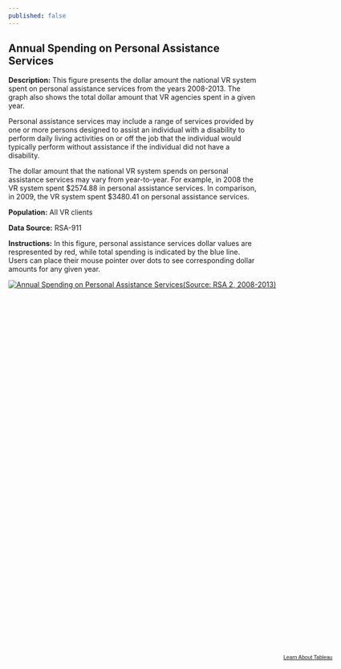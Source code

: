 ```yaml
---
published: false
---
```


## Annual Spending on Personal Assistance Services

**Description:** This figure presents the dollar amount the national VR system spent on personal assistance services from the years 2008-2013. The graph also shows the total dollar amount that VR agencies spent in a given year.   

Personal assistance services may include a range of services provided by one or more persons designed to assist an individual with a disability to perform daily living activities on or off the job that the individual would typically perform without assistance if the individual did not have a disability.    

The dollar amount that the national VR system spends on personal assistance services may vary from year-to-year. For example, in 2008 the VR system spent $2574.88 in personal assistance services. In comparison, in 2009, the VR system spent $3480.41 on personal assistance services. 

**Population:** All VR clients 

**Data Source:** RSA-911

**Instructions:** In this figure, personal assistance services dollar values are respresented by red, while total spending is indicated by the blue line. Users can place their mouse pointer over dots to see corresponding dollar amounts for any given year. 

<script type='text/javascript' src='https://public.tableausoftware.com/javascripts/api/viz_v1.js'></script><div class='tableauPlaceholder' style='width: 654px; height: 744px;'><noscript><a href='#'><img alt='Annual Spending on Personal Assistance Services(Source: RSA 2, 2008-2013) ' src='https:&#47;&#47;publicrevizit.tableausoftware.com&#47;static&#47;images&#47;HM&#47;HMHFN89BS&#47;1_rss.png' style='border: none' /></a></noscript><object class='tableauViz' width='654' height='744' style='display:none;'><param name='host_url' value='https%3A%2F%2Fpublic.tableausoftware.com%2F' /> <param name='path' value='shared&#47;HMHFN89BS' /> <param name='toolbar' value='yes' /><param name='static_image' value='https:&#47;&#47;publicrevizit.tableausoftware.com&#47;static&#47;images&#47;HM&#47;HMHFN89BS&#47;1.png' /> <param name='animate_transition' value='yes' /><param name='display_static_image' value='yes' /><param name='display_spinner' value='yes' /><param name='display_overlay' value='yes' /><param name='display_count' value='yes' /><param name='showVizHome' value='no' /><param name='showTabs' value='y' /></object></div><div style='width:654px;height:22px;padding:0px 10px 0px 0px;color:black;font:normal 8pt verdana,helvetica,arial,sans-serif;'><div style='float:right; padding-right:8px;'><a href='http://www.tableausoftware.com/public/about-tableau-products?ref=https://public.tableausoftware.com/shared/HMHFN89BS' target='_blank'>Learn About Tableau</a></div></div>

